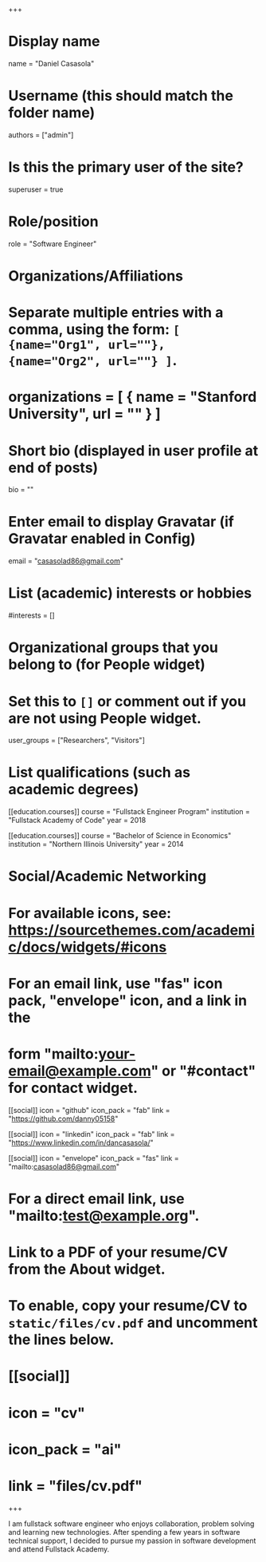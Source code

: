 +++
# Display name
name = "Daniel Casasola"

# Username (this should match the folder name)
authors = ["admin"]

# Is this the primary user of the site?
superuser = true

# Role/position
role = "Software Engineer"

# Organizations/Affiliations
#   Separate multiple entries with a comma, using the form: `[ {name="Org1", url=""}, {name="Org2", url=""} ]`.
# organizations = [ { name = "Stanford University", url = "" } ]

# Short bio (displayed in user profile at end of posts)
bio = ""

# Enter email to display Gravatar (if Gravatar enabled in Config)
email = "casasolad86@gmail.com"

# List (academic) interests or hobbies
#interests = []

# Organizational groups that you belong to (for People widget)
#   Set this to `[]` or comment out if you are not using People widget.
user_groups = ["Researchers", "Visitors"]

# List qualifications (such as academic degrees)
[[education.courses]]
  course = "Fullstack Engineer Program"
  institution = "Fullstack Academy of Code"
  year = 2018

[[education.courses]]
  course = "Bachelor of Science in Economics"
  institution = "Northern Illinois University"
  year = 2014

# Social/Academic Networking
# For available icons, see: https://sourcethemes.com/academic/docs/widgets/#icons
#   For an email link, use "fas" icon pack, "envelope" icon, and a link in the
#   form "mailto:your-email@example.com" or "#contact" for contact widget.

[[social]]
  icon = "github"
  icon_pack = "fab"
  link = "https://github.com/danny05158"

  [[social]]
  icon = "linkedin"
  icon_pack = "fab"
  link = "https://www.linkedin.com/in/dancasasola/"


[[social]]
  icon = "envelope"
  icon_pack = "fas"
  link = "mailto:casasolad86@gmail.com"
  # For a direct email link, use "mailto:test@example.org".


# Link to a PDF of your resume/CV from the About widget.
# To enable, copy your resume/CV to `static/files/cv.pdf` and uncomment the lines below.
# [[social]]
#   icon = "cv"
#   icon_pack = "ai"
#   link = "files/cv.pdf"

+++

I am fullstack software engineer who enjoys collaboration, problem solving and learning new technologies. After spending a few years in software technical support, I decided to pursue my passion in software development and attend Fullstack Academy.

